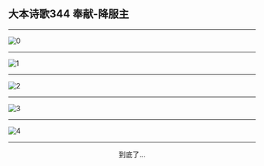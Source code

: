 
## 大本诗歌344 奉献-降服主
        
<div id="aplayer0"></div>

---

<img alt="0" data-original="/data/d0344/0">

---

<img alt="1" data-original="/data/d0344/1">

---

<img alt="2" data-original="/data/d0344/2">

---

<img alt="3" data-original="/data/d0344/3">

---

<img alt="4" data-original="/data/d0344/4">

---

<p style="text-align: center">到底了...</p>

<script src="/js/dist-view.js"></script>

<script>
MAIN.id = 'd0344';
        
const ap0 = new APlayer({
    container: document.getElementById('aplayer0'),
    volume: 1,
    loop: 'none',
    preload: 'none',
    audio: [{
        name: '大本诗歌344.mp3',
        artist: '大本诗歌',
        url: 'https://res.wx.qq.com/voice/getvoice?mediaid=MzI0NTk3MDM5M18yMjQ3NDkxODM3',
        cover: '/favicon'
    }]
});
</script>
